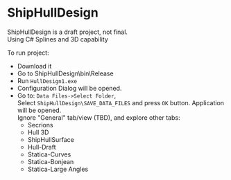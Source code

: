 # ShipHullDesign

ShipHullDesign is a draft project, not final.  
Using C# Splines and 3D capability

To run project:
- Download it
- Go to ShipHullDesign\bin\Release
- Run `HullDesign1.exe`
- Configuration Dialog will be opened.  
- Go to: `Data Files->Select Folder`,   
  Select `ShipHullDesign\SAVE_DATA_FILES`
  and press `OK` button. Application will be opened.  
  Ignore "General" tab/view (TBD), and explore other tabs:  
	* Secrions
	* Hull 3D
	* ShipHullSurface
	* Hull-Draft
	* Statica-Curves
	* Statica-Bonjean
	* Statica-Large Angles
